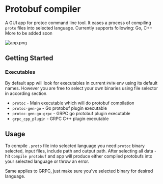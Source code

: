 # Protobuf compiler

A GUI app for protoc command line tool. It eases a process of compiling `proto` files into selected language. Currently supports following: Go, C++
More to be added soon

![app.png](https://user-images.githubusercontent.com/1757017/105152497-f354f380-5b0f-11eb-8784-5f847750beef.png)


## Getting Started

### Executables

By default app will look for executables in current `PATH` env using its default names. However you are free to select your own binaries using file selector in according section.

* `protoc` - Main executable which will do protobuf compilation
* `protoc-gen-go` -  Go protobuf plugin executable
* `protoc-gen-go-grpc` -  GRPC go protobuf plugin executable
* `grpc_cpp_plugin` - GRPC C++ plugin executable

## Usage

To compile `.proto` file into selected language you need `protoc` binary selected, input files, include path and output path. After selecting all data - hit `Compile protobuf` and app will produce either compiled protobufs into your selected language or throw an error.

Same applies to GRPC, just make sure you've selected binary for desired language.
